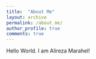 ```yaml
---
title:  "About Me"
layout: archive
permalink: /about_me/
author_profile: true
comments: true
---
```


Hello World. I am Alireza Marahel!